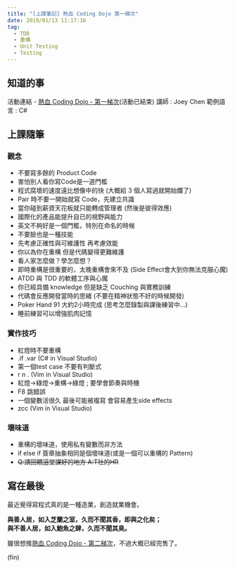 ```yaml
---
title: "[上課筆記] 熱血 Coding Dojo 第一梯次"
date: 2019/01/13 11:17:16
tag:
  - TDD
  - 重構
  - Unit Testing
  - Testing
---
```


## 知道的事

活動連結 - [熱血 Coding Dojo - 第一梯次](https://yihuode.io/activities/718?fbclid=IwAR3LPQ8HudKS72isCmeWzpe8BsTRNTTG17tChxSysXE66S3xSBypKrVzMs8)(活動已結束)
講師 : Joey Chen
範例語言 : C#

## 上課隨筆

### 觀念

- 不要寫多餘的 Product Code
- 害怕別人看你寫Code是一道門檻
- 程式腐壞的速度遠比想像中的快 (大概給 3 個人寫過就開始爛了)
- Pair 時不要一開始就寫 Code，先建立共識
- 當你碰到薪資天花板就只能轉成管理者 (然後是彼得效應)
- 國際化的產品能提升自已的視野與能力
- 英文不夠好是一個門檻，特別在命名的時候
- 不要臉也是一種技能
- 先考慮正確性與可維護性 再考慮效能
- 你以為你在重構 但是代碼變得更難維護
- 看人家怎麼做？學怎麼想？
- 即時重構是很重要的，太晚重構會來不及 (Side Effect會大到你無法克服心魔)
- ATDD 與 TDD 的軟體工序與心魔
- 你已經具備 knowledge 但是缺乏 Couching 與實務訓練
- 代碼會反應開發當時的思緒 (不要在精神狀態不好的時候開發)
- Poker Hand 91 大約2小時完成 (思考怎麼錄製與課後練習中…)
- 睡前練習可以增強肌肉記憶

### 實作技巧

- 紅燈時不要重構
- .if .var (C# in Visual Studio)
- 第一個test case 不要有判斷式
- r n . (Vim in Visual Studio)
- 紅燈→綠燈→重構→綠燈 ; 要學會節奏與時機
- F8 跳錯誤
- 一個變數活很久 最後可能被複寫 會容易產生side effects
- zcc (Vim in Visual Studio)

### 壞味道

- 重構的壞味道，使用私有變數而非方法
- if else if 簽章抽象相同是個壞味道(或是一個可以重構的 Pattern)
- ~~Q:請回饋這堂課好的地方 A:T社的HR~~

## 寫在最後

最近覺得寫程式真的是一種造業，創造就業機會。

**與善人居，如入芝蘭之室，久而不聞其香，即與之化矣；**  
**與不善人居，如入鮑魚之肆，久而不聞其臭。**

雖很想推[熱血 Coding Dojo - 第二梯次](https://yihuode.io/activities/767)，不過大概已經完售了。

(fin)

